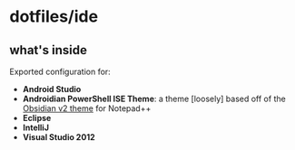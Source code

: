 # dotfiles/ide

## what's inside

Exported configuration for:

- **Android Studio**
- **Androidian PowerShell ISE Theme**: a theme [loosely] based off of the [Obsidian v2 theme](http://svn.tuxfamily.org/viewvc.cgi/notepadplus_repository/trunk/PowerEditor/installer/themes/Obsidian.xml?revision=1038&view=markup) for Notepad++
- **Eclipse**
- **IntelliJ**
- **Visual Studio 2012**